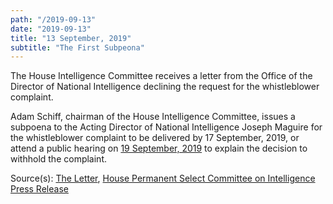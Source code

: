 ```yaml
---
path: "/2019-09-13"
date: "2019-09-13"
title: "13 September, 2019"
subtitle: "The First Subpeona"
---
```


The House Intelligence Committee receives a letter from the Office of the Director of National Intelligence declining the request for the whistleblower complaint.

Adam Schiff, chairman of the House Intelligence Committee, issues a subpoena to the Acting Director of National Intelligence Joseph Maguire for the whistleblower complaint to be delivered by 17 September, 2019, or attend a public hearing on <a href="#2019-09-19">19 September, 2019</a> to explain the decision to withhold the complaint.

Source(s): <a href="https://assets.documentcloud.org/documents/6409559/20190913-Chm-Schiff-Letter-to-Acting-Dni-Re.pdf" target="_blank" rel="noopener noreferrer">The Letter</a>, <a href="https://intelligence.house.gov/news/documentsingle.aspx?DocumentID=688" target="_blank" rel="noopener noreferrer">House Permanent Select Committee on Intelligence Press Release</a>
